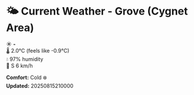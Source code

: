 # 🌤️ Current Weather - Grove (Cygnet Area)

☀️ **-**  
🌡️ 2.0°C (feels like -0.9°C)  
💧 97% humidity  
💨 S 6 km/h  

**Comfort:** Cold ❄️  
**Updated:** 20250815210000
